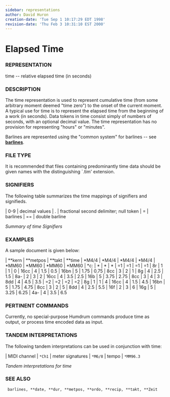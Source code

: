 ```yaml
---
sidebar: representations
author: David Huron
creation-date: 'Tue Sep 1 10:17:29 EDT 1998'
revision-date: 'Thu Feb 3 10:31:10 EST 2000'
---
```



Elapsed Time
=======================================

### REPRESENTATION

 <span class="rep">time</span> \-- relative elapsed time (in seconds)

### DESCRIPTION

 The <span class="rep">time</span> representation is used to represent cumulative time
 (from some arbitrary moment deemed \"time zero\") to the onset of the
 current moment. A typical use for <span class="rep">time</span> is to represent the
 elapsed time from the beginning of a work (in seconds). Data tokens in
 <span class="rep">time</span> consist simply of numbers of seconds, with an optional
 decimal value. The <span class="rep">time</span> representation has no provision for
 representing \"hours\" or \"minutes\".

 Barlines are represented using the \"common system\" for barlines \--
 see [**barlines**](barlines.rep.html).

### FILE TYPE

 It is recommended that files containing predominantly <span class="rep">time</span> data
 should be given names with the distinguishing \`.tim\' extension.

### SIGNIFIERS

 The following table summarizes the <span class="rep">time</span> mappings of signifiers
 and signifieds.

  | 0-9 |  decimal values
  | .  	|   fractional second delimiter; null token
  | =   |  barlines
  | ==  |  double barline

 *Summary of <span class="rep">time</span> Signifiers*

### EXAMPLES

 A sample document is given below:

  | \*\*kern | \*\*metpos |  \*\*takt |  \*\*time
  | \*M4/4   |  \*M4/4    |   \*M4/4  |   \*M4/4
  | \*MM60   |  \*MM60    |   \*MM60  |   \*MM60
  | \*c:     |  \*        |   \*      |   \*
  | =1       |  =1        |   =1      |   =1
  | 8r       |  1         |   1       |   0
  | 16cc     |  4         |   1.5     |   0.5
  | 16bn     |  5         |   1.75    |   0.75
  | 8cc      |  3         |   2       |   1
  | 8g       |  4         |   2.5     |   1.5
  | 8a-      |  2         |   3       |   2
  | 16cc     |  4         |   3.5     |   2.5
  | 16b      |  5         |   3.75    |   2.75
  | 8cc      |  3         |   4       |   3
  | 8dd      |  4         |   4.5     |   3.5
  | =2       |  =2        |   =2      |   =2
  | 8g       |  1         |   1       |   4
  | 16cc     |  4         |   1.5     |   4.5
  | 16bn     |  5         |   1.75    |   4.75
  | 8cc      |  3         |   2       |   5
  | 8dd      |  4         |   2.5     |   5.5
  | 16f      |  2         |   3       |   6
  | 16g      |  5         |   3.25    |   6.25
  | 4a-      |  4         |   3.5     |   6.5

### PERTINENT COMMANDS

 Currently, no special-purpose Humdrum commands produce <span class="rep">time</span> as
 output, or process <span class="rep">time</span> encoded data as input.

### TANDEM INTERPRETATIONS

 The following tandem interpretations can be used in conjunction with
 <span class="rep">time</span>:

  | MIDI channel      | `*Ch1`
  | meter signatures  | `*M6/8`
  | tempo             | `*MM96.3`

 *Tandem interpretations for <span class="rep">time</span>*

### SEE ALSO

 ` barlines, **date, **dur, **metpos, **ordo, **recip, **takt, **Zeit`

